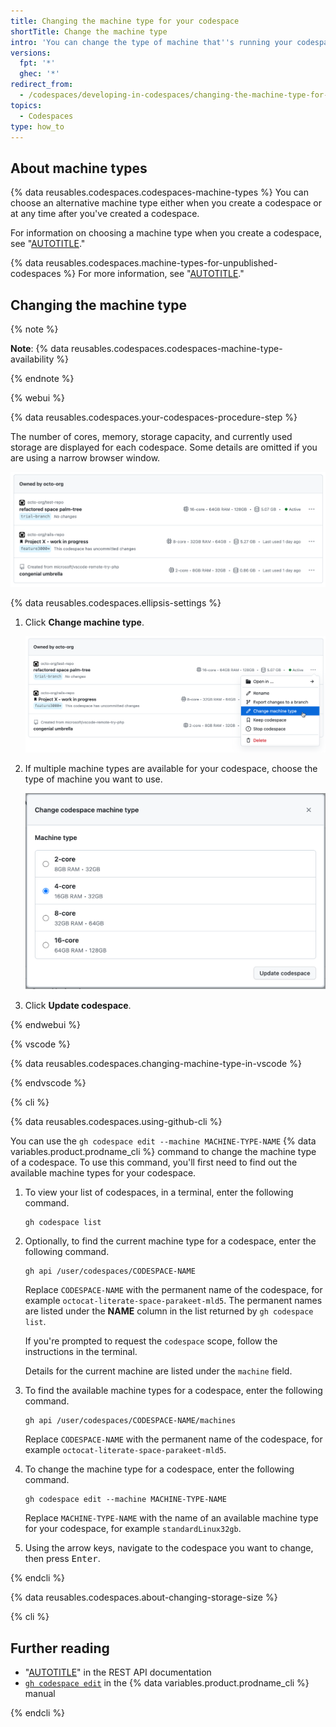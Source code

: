 ```yaml
---
title: Changing the machine type for your codespace
shortTitle: Change the machine type
intro: 'You can change the type of machine that''s running your codespace, so that you''re using resources appropriate for the work you''re doing.'
versions:
  fpt: '*'
  ghec: '*'
redirect_from:
  - /codespaces/developing-in-codespaces/changing-the-machine-type-for-your-codespace
topics:
  - Codespaces
type: how_to
---
```


## About machine types

{% data reusables.codespaces.codespaces-machine-types %} You can choose an alternative machine type either when you create a codespace or at any time after you've created a codespace.

For information on choosing a machine type when you create a codespace, see "[AUTOTITLE](/codespaces/developing-in-codespaces/creating-a-codespace-for-a-repository#creating-a-codespace-for-a-repository)."

{% data reusables.codespaces.machine-types-for-unpublished-codespaces %} For more information, see "[AUTOTITLE](/codespaces/developing-in-codespaces/creating-a-codespace-from-a-template)."

## Changing the machine type

{% note %}

**Note**: {% data reusables.codespaces.codespaces-machine-type-availability %}

{% endnote %}

{% webui %}

{% data reusables.codespaces.your-codespaces-procedure-step %}

   The number of cores, memory, storage capacity, and currently used storage are displayed for each codespace. Some details are omitted if you are using a narrow browser window.

   ![Screenshot of a list of three codespaces on the https://github.com/codespaces page."](/assets/images/help/codespaces/your-codespaces-list.png)

{% data reusables.codespaces.ellipsis-settings %}
1. Click **Change machine type**.

   ![Screenshot of the dropdown menu for a codespace. The "Change machine type" option is highlighted.](/assets/images/help/codespaces/change-machine-type-menu-option.png)

1. If multiple machine types are available for your codespace, choose the type of machine you want to use.

   ![Screenshot of a dialog showing two available machine types: 2-core and 4-core.](/assets/images/help/codespaces/change-machine-type-choice.png)

1. Click **Update codespace**.

{% endwebui %}

{% vscode %}

{% data reusables.codespaces.changing-machine-type-in-vscode %}

{% endvscode %}

{% cli %}

{% data reusables.codespaces.using-github-cli %}

You can use the `gh codespace edit --machine MACHINE-TYPE-NAME` {% data variables.product.prodname_cli %} command to change the machine type of a codespace. To use this command, you'll first need to find out the available machine types for your codespace.

1. To view your list of codespaces, in a terminal, enter the following command.

   ```shell
   gh codespace list
   ```

1. Optionally, to find the current machine type for a codespace, enter the following command.

   ```shell
   gh api /user/codespaces/CODESPACE-NAME
   ```

   Replace `CODESPACE-NAME` with the permanent name of the codespace, for example `octocat-literate-space-parakeet-mld5`. The permanent names are listed under the **NAME** column in the list returned by `gh codespace list`.

   If you're prompted to request the `codespace` scope, follow the instructions in the terminal.

   Details for the current machine are listed under the `machine` field.
1. To find the available machine types for a codespace, enter the following command.

   ```shell
   gh api /user/codespaces/CODESPACE-NAME/machines
   ```

   Replace `CODESPACE-NAME` with the permanent name of the codespace, for example `octocat-literate-space-parakeet-mld5`.
1. To change the machine type for a codespace, enter the following command.

   ```shell
   gh codespace edit --machine MACHINE-TYPE-NAME
   ```

   Replace `MACHINE-TYPE-NAME` with the name of an available machine type for your codespace, for example `standardLinux32gb`.
1. Using the arrow keys, navigate to the codespace you want to change, then press <kbd>Enter</kbd>.

{% endcli %}

{% data reusables.codespaces.about-changing-storage-size %}

{% cli %}

## Further reading

- "[AUTOTITLE](/rest/codespaces/machines)" in the REST API documentation
- [`gh codespace edit`](https://cli.github.com/manual/gh_codespace_edit) in the {% data variables.product.prodname_cli %} manual

{% endcli %}
